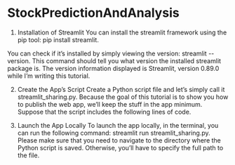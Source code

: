 # StockPredictionAndAnalysis

1. Installation of Streamlit
You can install the streamlit framework using the pip tool: pip install streamlit.

You can check if it’s installed by simply viewing the version: streamlit --version. This command should tell you what version the installed streamlit package is. The version information displayed is Streamlit, version 0.89.0 while I’m writing this tutorial.

2. Create the App’s Script
Create a Python script file and let’s simply call it streamlit_sharing.py. Because the goal of this tutorial is to show you how to publish the web app, we’ll keep the stuff in the app minimum. Suppose that the script includes the following lines of code.

3. Launch the App Locally
To launch the app locally, in the terminal, you can run the following command: streamlit run streamlit_sharing.py. Please make sure that you need to navigate to the directory where the Python script is saved. Otherwise, you’ll have to specify the full path to the file.

